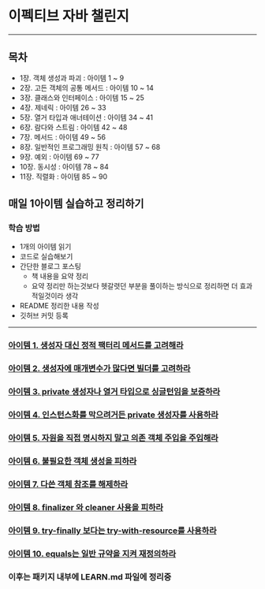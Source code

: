 # 이펙티브 자바 챌린지
<hr>

## 목차
* 1장. 객체 생성과 파괴 : 아이템 1 ~ 9
* 2장. 고든 객체의 공통 메서드 : 아이템 10 ~ 14
* 3장. 클래스와 인터페이스 : 아이템 15 ~ 25
* 4장. 제네릭 : 아이템 26 ~ 33
* 5장. 열거 타입과 애너테이션 : 아이템 34 ~ 41
* 6장. 람다와 스트림 : 아이템 42 ~ 48
* 7장. 메서드 : 아이템 49 ~ 56
* 8장. 일반적인 프로그래밍 원칙 : 아이템 57 ~ 68
* 9장. 예외 : 아이템 69 ~ 77
* 10장. 동시성 : 아이템 78 ~ 84
* 11장. 직렬화 : 아이템 85 ~ 90

## 매일 1아이템 실습하고 정리하기
### 학습 방법
* 1개의 아이템 읽기
* 코드로 실습해보기
* 간단한 블로그 포스팅
  * 책 내용을 요약 정리 
  * 요약 정리만 하는것보다 헷갈렷던 부분을 풀이하는 방식으로 정리하면 더 효과적일것이라 생각
* README 정리한 내용 작성
* 깃허브 커밋 등록

<hr>

### [아이템 1. 생성자 대신 정적 팩터리 메서드를 고려해라](https://parkadd.tistory.com/71)
### [아이템 2. 생성자에 매개변수가 많다면 빌더를 고려하라](https://parkadd.tistory.com/72)
### [아이템 3. private 생성자나 열거 타입으로 싱글턴임을 보증하라](https://parkadd.tistory.com/73)
### [아이템 4. 인스턴스화를 막으려거든 private 생성자를 사용하라](https://parkadd.tistory.com/74)
### [아이템 5. 자원을 직접 명시하지 말고 의존 객체 주입을 주입해라](https://parkadd.tistory.com/75)
### [아이템 6. 불필요한 객체 생성을 피하라](https://parkadd.tistory.com/76)
### [아이템 7. 다쓴 객체 참조를 해제하라](https://parkadd.tistory.com/78) 
### [아이템 8. finalizer 와 cleaner 사용을 피하라](https://parkadd.tistory.com/manage/posts/)
### [아이템 9. try-finally 보다는 try-with-resource를 사용하라](https://parkadd.tistory.com/80)
### [아이템 10. equals는 일반 규약을 지켜 재정의하라](https://parkadd.tistory.com/84)
### 이후는 패키지 내부에 LEARN.md 파일에 정리중